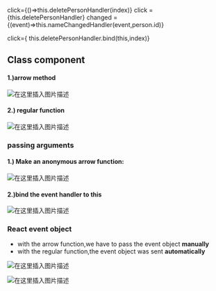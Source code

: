click={()=>this.deletePersonHandler(index)}
click = {this.deletePersonHandler}
changed ={(event)=>this.nameChangedHandler(event,person.id)}

click={ this.deletePersonHandler.bind(this,index)}


## Class component 

#### 1.)arrow method 

![在这里插入图片描述](https://img-blog.csdnimg.cn/20210112165427136.png?x-oss-process=image/watermark,type_ZmFuZ3poZW5naGVpdGk,shadow_10,text_aHR0cHM6Ly9ibG9nLmNzZG4ubmV0L0FidWR1bGFfXw==,size_16,color_FFFFFF,t_70)

#### 2.) regular function 

![在这里插入图片描述](https://img-blog.csdnimg.cn/20210112165914984.png?x-oss-process=image/watermark,type_ZmFuZ3poZW5naGVpdGk,shadow_10,text_aHR0cHM6Ly9ibG9nLmNzZG4ubmV0L0FidWR1bGFfXw==,size_16,color_FFFFFF,t_70)


### passing arguments 

#### 1.) Make an anonymous arrow function:

![在这里插入图片描述](https://img-blog.csdnimg.cn/20210112170319535.png?x-oss-process=image/watermark,type_ZmFuZ3poZW5naGVpdGk,shadow_10,text_aHR0cHM6Ly9ibG9nLmNzZG4ubmV0L0FidWR1bGFfXw==,size_16,color_FFFFFF,t_70)

#### 2.)bind the event handler to this 

![在这里插入图片描述](https://img-blog.csdnimg.cn/20210112170516422.png?x-oss-process=image/watermark,type_ZmFuZ3poZW5naGVpdGk,shadow_10,text_aHR0cHM6Ly9ibG9nLmNzZG4ubmV0L0FidWR1bGFfXw==,size_16,color_FFFFFF,t_70)


### React event object 

- with the arrow function,we have to pass the event object **manually** 
- with the regular function,the event object was sent **automatically**

![在这里插入图片描述](https://img-blog.csdnimg.cn/20210112170847519.png?x-oss-process=image/watermark,type_ZmFuZ3poZW5naGVpdGk,shadow_10,text_aHR0cHM6Ly9ibG9nLmNzZG4ubmV0L0FidWR1bGFfXw==,size_16,color_FFFFFF,t_70)


![在这里插入图片描述](https://img-blog.csdnimg.cn/20210112170930835.png?x-oss-process=image/watermark,type_ZmFuZ3poZW5naGVpdGk,shadow_10,text_aHR0cHM6Ly9ibG9nLmNzZG4ubmV0L0FidWR1bGFfXw==,size_16,color_FFFFFF,t_70)










